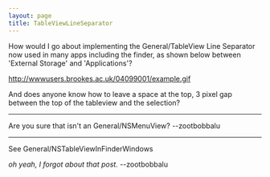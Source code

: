 ```yaml
---
layout: page
title: TableViewLineSeparator
---
```


How would I go about implementing the General/TableView Line Separator now used in many apps including the finder, as shown below between 'External Storage' and 'Applications'?

http://wwwusers.brookes.ac.uk/04099001/example.gif

And does anyone know how to leave a space at the top, 3 pixel gap between the top of the tableview and the selection?

----

Are you sure that isn't an General/NSMenuView? --zootbobbalu

----

See General/NSTableViewInFinderWindows

*oh yeah, I forgot about that post.* --zootbobbalu
